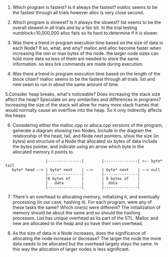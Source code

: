1. Which program is fastest? Is it always the fastest?
malloc seems to be the fastest through all trials however alloc is very close second.

2. Which program is slowest? Is it always the slowest?
list seems to be the overall slowest in all trials and by a fair bit. In the trial testing numblock=10,000,000 alloc fails so its hard to determine if it is slower.

3. Was there a trend in program execution time based on the size of data in each Node? If so, what, and why?
malloc and alloc become faster when increasing the min or max bytes of the node. the larger node sizes can hold more data so less of them are needed to store the same information. so less brk commands are made during execution.

4. Was there a trend in program execution time based on the length of the block chain?
malloc seems to be the fastest through all trials. list and new seam to run in about the same amount of time.

5.Consider heap breaks, what's noticeable? Does increasing the stack size affect the heap? Speculate on any similarities and differences in programs?
Increasing the size of the stack will allow for many more stack frames that would normally cause an overflow into the heap. So it only indirectly affects the heaps

6. Considering either the malloc.cpp or alloca.cpp versions of the program, generate a diagram showing two Nodes. Include in the diagram the relationship of the head, tail, and Node next pointers. show the size (in bytes) and structure of a Node that allocated six bytes of data include the bytes pointer, and indicate using an arrow which byte in the allocated memory it points to.
					
```
		          |---------------|        |---------------| <—- byte* tail
   byte* head —-> | byte* next    | —->    | byte* next    | —-> null
		          |---------------|        |---------------|
		          |6 bytes of     |        | 6 bytes of    | 
                  |   data        |        |  data         |
		          |---------------|        |---------------|
```
7. There's an overhead to allocating memory, initializing it, and eventually processing (in our case, hashing it). For each program, were any of these tasks the same? Which one(s) were different?
The initialization of memory should be about the same and so should the hashing processes.
List has unique overhead as its part of the STL. Malloc and new are allocated to the heap and so have their own overhead.

8. As the size of data in a Node increases, does the significance of allocating the node increase or decrease?
The larger the node the more data needs to be allocated but the overhead largely stays the same. In this way the allocation of larger nodes is less significant.

